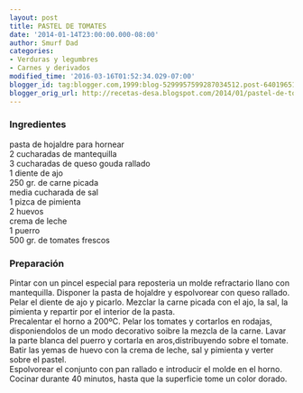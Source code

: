```yaml
---
layout: post
title: PASTEL DE TOMATES
date: '2014-01-14T23:00:00.000-08:00'
author: Smurf Dad
categories:
- Verduras y legumbres
- Carnes y derivados
modified_time: '2016-03-16T01:52:34.029-07:00'
blogger_id: tag:blogger.com,1999:blog-5299957599287034512.post-6401965151963939132
blogger_orig_url: http://recetas-desa.blogspot.com/2014/01/pastel-de-tomates.html
---
```


<h3>Ingredientes</h3>pasta de hojaldre para hornear<br />2 cucharadas de mantequilla<br />3 cucharadas de queso gouda rallado<br />1 diente de ajo<br />250 gr. de carne picada<br />media cucharada de sal<br />1 pizca de pimienta<br />2 huevos<br />crema de leche<br />1 puerro<br />500 gr. de tomates frescos<br /><h3>Preparación</h3>Pintar con un pincel especial para reposteria un molde refractario llano con mantequilla. Disponer la pasta de hojaldre y espolvorear con queso rallado. Pelar el diente de ajo y picarlo. Mezclar la carne picada con el ajo, la sal, la pimienta y repartir por el interior de la pasta.<br />Precalentar el horno a 200ºC. Pelar los tomates y cortarlos en rodajas, disponiendolos de un modo decorativo soibre la mezcla de la carne. Lavar la parte blanca del puerro y cortarla en aros,distribuyendo sobre el tomate.<br />Batir las yemas de huevo con la crema de leche, sal y pimienta y verter sobre el pastel.<br />Espolvorear el conjunto con pan rallado e introducir el molde en el horno. Cocinar durante 40 minutos, hasta que la superficie tome un color dorado.